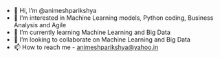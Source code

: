 - 👋 Hi, I’m @animeshparikshya
- 👀 I’m interested in Machine Learning models, Python coding, Business Analysis and Agile
- 🌱 I’m currently learning Machine Learning and Big Data
- 💞️ I’m looking to collaborate on Machine Learning and Big Data
- 📫 How to reach me - animeshparikshya@yahoo.in

<!---
animeshparikshya/animeshparikshya is a ✨ special ✨ repository because its `README.md` (this file) appears on your GitHub profile.
You can click the Preview link to take a look at your changes.
--->
